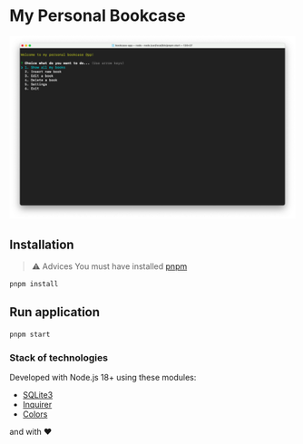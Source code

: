 # My Personal Bookcase

![screenshot](screenshot.png)

## Installation
> ⚠️ Advices 
> You must have installed [pnpm](https://pnpm.io/es/)
> 
```sh
pnpm install 
```
## Run application

```sh
pnpm start
```
### Stack of technologies
Developed with Node.js 18+ using these modules:

- [SQLite3](https://www.npmjs.com/package/sqlite3)
- [Inquirer](https://www.npmjs.com/package/inquirer)
- [Colors](https://www.npmjs.com/package/colors)

and with ❤️